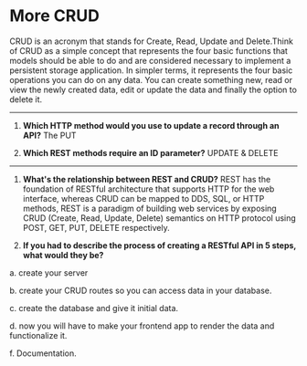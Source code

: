 # More CRUD

CRUD is an acronym that stands for Create, Read, Update and Delete.Think of CRUD as a simple concept that represents the four basic functions that models should be able to do and are considered necessary to implement a persistent storage application. In simpler terms, it represents the four basic operations you can do on any data. You can create something new, read or view the newly created data, edit or update the data and finally the option to delete it.

***


1. **Which HTTP method would you use to update a record through an API?**
    The PUT 


2. **Which REST methods require an ID parameter?**
    UPDATE & DELETE

***


1. **What's the relationship between REST and CRUD?**
REST has the foundation of RESTful architecture that supports HTTP for the web interface, whereas CRUD can be mapped to DDS, SQL, or HTTP methods,
REST is a paradigm of building web services by exposing CRUD (Create, Read, Update, Delete) semantics on HTTP protocol using POST, GET, PUT, DELETE respectively.


2. **If you had to describe the process of creating a RESTful API in 5 steps, what would they be?**

a. create your server 

b. create your CRUD routes so you can access data in your database.

c. create the database and give it initial data.

d. now you will have to make your frontend app to render the data and functionalize it.

f. Documentation.

